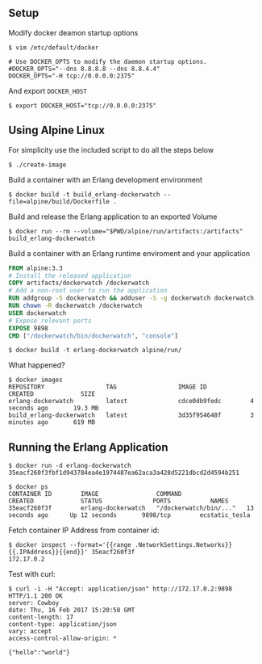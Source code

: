 ## Setup

Modify docker deamon startup options

    $ vim /etc/default/docker

    # Use DOCKER_OPTS to modify the daemon startup options.
    #DOCKER_OPTS="--dns 8.8.8.8 --dns 8.8.4.4"
    DOCKER_OPTS="-H tcp://0.0.0.0:2375"

And export `DOCKER_HOST`

    $ export DOCKER_HOST="tcp://0.0.0.0:2375"

## Using Alpine Linux

For simplicity use the included script to do all the steps below

    $ ./create-image

Build a container with an Erlang development environment

    $ docker build -t build_erlang-dockerwatch --file=alpine/build/Dockerfile .

Build and release the Erlang application to an exported Volume

    $ docker run --rm --volume="$PWD/alpine/run/artifacts:/artifacts" build_erlang-dockerwatch

Build a container with an Erlang runtime enviroment and your application

```Dockerfile
FROM alpine:3.3
# Install the released application
COPY artifacts/dockerwatch /dockerwatch
# Add a non-root user to run the application
RUN addgroup -S dockerwatch && adduser -S -g dockerwatch dockerwatch
RUN chown -R dockerwatch /dockerwatch
USER dockerwatch
# Expose relevant ports
EXPOSE 9898
CMD ["/dockerwatch/bin/dockerwatch", "console"]
```

    $ docker build -t erlang-dockerwatch alpine/run/

What happened?

    $ docker images
    REPOSITORY                 TAG                 IMAGE ID            CREATED             SIZE
    erlang-dockerwatch         latest              cdce0db9fedc        4 seconds ago       19.3 MB
    build_erlang-dockerwatch   latest              3d35f954648f        3 minutes ago       619 MB

## Running the Erlang Application

    $ docker run -d erlang-dockerwatch
    35eacf260f3fbf1d943784ea4e1974487ea62aca3a428d5221dbcd2d4594b251

    $ docker ps
    CONTAINER ID        IMAGE                COMMAND                  CREATED             STATUS              PORTS           NAMES
    35eacf260f3f        erlang-dockerwatch   "/dockerwatch/bin/..."   13 seconds ago      Up 12 seconds       9898/tcp        ecstatic_tesla

Fetch container IP Address from container id:

    $ docker inspect --format='{{range .NetworkSettings.Networks}}{{.IPAddress}}{{end}}' 35eacf260f3f
    172.17.0.2

Test with curl:

    $ curl -i -H "Accept: application/json" http://172.17.0.2:9898
    HTTP/1.1 200 OK
    server: Cowboy
    date: Thu, 16 Feb 2017 15:20:58 GMT
    content-length: 17
    content-type: application/json
    vary: accept
    access-control-allow-origin: *

    {"hello":"world"}
